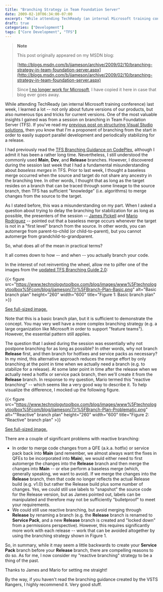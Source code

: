```yaml
---
title: "Branching Strategy in Team Foundation Server"
date: 2009-02-10T06:34:00-07:00
excerpt: "While attending TechReady (an internal Microsoft training conference) last week, I learned a lot -- not only about future versions of our products, but also numerous tips and tricks for current versions. One of the most valuable insights I gained was..."
draft: true
categories: ["Development"]
tags: ["Core Development", "TFS"]
---
```


> **Note**
>
> This post originally appeared on my MSDN blog:
>
> [http://blogs.msdn.com/b/jjameson/archive/2009/02/10/branching-strategy-in-team-foundation-server.aspx](http://blogs.msdn.com/b/jjameson/archive/2009/02/10/branching-strategy-in-team-foundation-server.aspx)
>
> Since [I no longer work for Microsoft](/blog/jjameson/2011/09/02/last-day-with-microsoft), I have copied it here in case that blog                 ever goes away.

While attending TechReady (an internal Microsoft training conference) last week,         I learned a lot -- not only about future versions of our products, but also numerous         tips and tricks for current versions. One of the most valuable insights I gained         was from a session on branching in Team Foundation Server (TFS). If you've read         my [previous post on structuring Visual Studio solutions](/blog/jjameson/2007/04/18/structure-visual-studio-solutions), then you know that         I'm a proponent of branching from the start in order to easily support parallel         development and periodically stabilizing for a release.

I had previously read the [TFS Branching
Guidance on CodePlex](http://www.codeplex.com/BranchingGuidance), although I admit it has been a rather long time. Nevertheless,         I still understood the commonly used **Main**, **Dev**,         and **Release** branches. However, I discovered during the session         last week that I had a fundamental misunderstanding about *baseless merges*         in TFS. Prior to last week, I thought a baseless merge occurred when the source         and target do not share any ancestry in the branching         tree. In other words, I thought that as long as the target resides on a branch that         can be traced through some lineage to the source branch, then TFS has sufficient         "knowledge" (i.e. algorithms) to merge changes from the source to the target.

As I stated before, this was a misunderstanding on my part. When I asked a question         about trying to delay the branching for stabilization for as long as possible, the         presenters of the session -- [James Pickell](http://blogs.msdn.com/jampick)         and [Mario Rodriguez](http://blogs.msdn.com/mrod) -- pointed out that         a baseless merge occurs whenever the target is not in a "first level" branch from         the source. In other words, you can automerge from parent-to-child (or child-to-parent),         but you cannot automerge from grandchild-to-grandparent.

So, what does all of the mean in practical terms?

It all comes down to how -- and when -- you actually branch your code.

In the interest of not reinventing the wheel, allow me to pilfer one of the images         from the [updated TFS Branching
Guide 2.0](http://www.codeplex.com/TFSBranchingGuideII):

{{< figure
src="https://www.technologytoolbox.com/blog/images/www%5Ftechnologytoolbox%5Fcom/blog/jjameson/7/r%5FBranch-Plan-Basic.png"
alt="Basic branch plan"
height="260"
width="600"
title="Figure 1: Basic branch plan" >}}

[See full-sized image.](/blog/images/www_technologytoolbox_com/blog/jjameson/7/o_Branch-Plan-Basic.png)

Note that this is a basic branch plan, but it is sufficient to demonstrate the concept.         You may very well have a more complex branching strategy (e.g. a large organization         like Microsoft in order to support "feature teams"). However, the essential pattern         still applies.

The question that I asked during the session was essentially why not postpone branching         for as long as possible? In other words, why not branch **Release**         first, and then branch for hotfixes and service packs as necessary? In my mind,         this alternative approach reduces the merge effort by only branching at the point         in time when we actually need a branch (e.g. to stabilize for a release). At some         later point in time after the release when we actually need a hotfix or service         pack branch, then we'll create it from the **Release** branch. In response         to my question, Mario termed this "reactive branching" -- which seems like a very         good way to describe it. To help visualize the difference, I mocked up the following         figure.

{{< figure
src="https://www.technologytoolbox.com/blog/images/www%5Ftechnologytoolbox%5Fcom/blog/jjameson/7/r%5FBranch-Plan-Problematic.png"
alt="\"Reactive\" branch plan"
height="260"
width="600"
title="Figure 2: \"Reactive\" branch plan" >}}

[See full-sized image.](/blog/images/www_technologytoolbox_com/blog/jjameson/7/o_Branch-Plan-Problematic.png)

There are a couple of significant problems with reactive branching:

- In order to merge code changes from a QFE (a.k.a. hotfix) or service pack back into
  **Main** (and remember, we almost always want the fixes in QFEs to
  be incorporated into **Main**), we would either need to first automerge
  the changes into the **Release** branch and then merge the changes
  into **Main** -- or else perform a baseless merge (which, generally
  speaking, we want to avoid). If we merge the changes into the **Release**
  branch, then that code no longer reflects the actual Release build (e.g. v1.0) but
  rather the Release build plus some number of changes. Yes, we could still use labels
  to "snapshot" the source code for the Release version, but as James pointed out,
  labels can be manipulated and therefore may not be sufficiently "bulletproof" to
  meet your requirements.
- We could still use reactive branching, but avoid merging through **Release**
  by renaming a branch (e.g. the **Release** branch is renamed to **Service Pack**, and a new **Release** branch is created
  and "locked down" from a permissions perspective). However, this requires significantly
  more work with each release -- work that can be avoided altogether by using the
  branching strategy shown in Figure 1.

So, in summary, while it may seem a little backwards to create your **Service
Pack** branch before your **Release** branch, there are         compelling reasons to do so. As for me, I now consider my "reactive branching" strategy         to be a thing of the past.

Thanks to James and Mario for setting me straight!

By the way, if you haven't read the branching guidance created by the VSTS Rangers,         I highly recommend it. Very good stuff.

